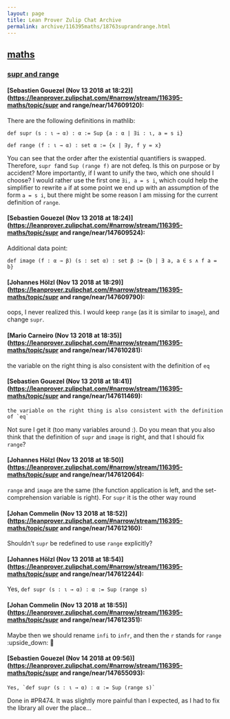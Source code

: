 ```yaml
---
layout: page
title: Lean Prover Zulip Chat Archive 
permalink: archive/116395maths/18763suprandrange.html
---
```


## [maths](index.html)
### [supr and range](18763suprandrange.html)

#### [Sebastien Gouezel (Nov 13 2018 at 18:22)](https://leanprover.zulipchat.com/#narrow/stream/116395-maths/topic/supr and range/near/147609120):
There are the following definitions in mathlib:
```lean
def supr (s : ι → α) : α := Sup {a : α | ∃i : ι, a = s i}

def range (f : ι → α) : set α := {x | ∃y, f y = x}
```
You can see that the order after the existential quantifiers is swapped. Therefore, `supr f`and `Sup (range f)` are not defeq. Is this on purpose or by accident? More importantly, if I want to unify the two, which one should I choose? I would rather use the first one `∃i, a = s i`, which could help the simplifier to rewrite `a` if at some point we end up with an assumption of the form `a = s i`, but there might be some reason I am missing for the current definition of `range`.

#### [Sebastien Gouezel (Nov 13 2018 at 18:24)](https://leanprover.zulipchat.com/#narrow/stream/116395-maths/topic/supr and range/near/147609524):
Additional data point:
```lean
def image (f : α → β) (s : set α) : set β := {b | ∃ a, a ∈ s ∧ f a = b}
```

#### [Johannes Hölzl (Nov 13 2018 at 18:29)](https://leanprover.zulipchat.com/#narrow/stream/116395-maths/topic/supr and range/near/147609790):
oops, I never realized this. I would keep `range` (as it is similar to `image`), and change `supr`.

#### [Mario Carneiro (Nov 13 2018 at 18:35)](https://leanprover.zulipchat.com/#narrow/stream/116395-maths/topic/supr and range/near/147610281):
the variable on the right thing is also consistent with the definition of `eq`

#### [Sebastien Gouezel (Nov 13 2018 at 18:41)](https://leanprover.zulipchat.com/#narrow/stream/116395-maths/topic/supr and range/near/147611469):
```quote
the variable on the right thing is also consistent with the definition of `eq`
```
 Not sure I get it (too many variables around :). Do you mean that you also think that the definition of `supr` and `image` is right, and that I should fix `range`?

#### [Johannes Hölzl (Nov 13 2018 at 18:50)](https://leanprover.zulipchat.com/#narrow/stream/116395-maths/topic/supr and range/near/147612064):
`range` and `image` are the same (the function application is left, and the set-comprehension variable is right). For `supr` it is the other way round

#### [Johan Commelin (Nov 13 2018 at 18:52)](https://leanprover.zulipchat.com/#narrow/stream/116395-maths/topic/supr and range/near/147612160):
Shouldn't `supr` be redefined to use `range` explicitly?

#### [Johannes Hölzl (Nov 13 2018 at 18:54)](https://leanprover.zulipchat.com/#narrow/stream/116395-maths/topic/supr and range/near/147612244):
Yes, `def supr (s : ι → α) : α := Sup (range s)`

#### [Johan Commelin (Nov 13 2018 at 18:55)](https://leanprover.zulipchat.com/#narrow/stream/116395-maths/topic/supr and range/near/147612351):
Maybe then we should rename `infi` to `infr`, and then the `r` stands for `range` :upside_down: :see_no_evil:

#### [Sebastien Gouezel (Nov 14 2018 at 09:56)](https://leanprover.zulipchat.com/#narrow/stream/116395-maths/topic/supr and range/near/147655093):
```quote
Yes, `def supr (s : ι → α) : α := Sup (range s)`
```
Done in #PR474. It was slightly more painful than I expected, as I had to fix the library all over the place...

